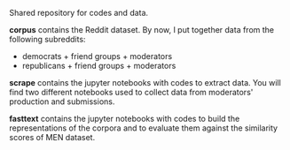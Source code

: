 
Shared repository for codes and data. 

__corpus__ contains the Reddit dataset. By now, I put together data from the following subreddits: 
- democrats + friend groups + moderators
- republicans + friend groups + moderators

__scrape__ contains the jupyter notebooks with codes to extract data. You will find two different notebooks used to collect data from moderators' production and submissions. 

__fasttext__ contains the jupyter notebooks with codes to build the representations of the corpora and to evaluate them against the similarity scores of MEN dataset. 

